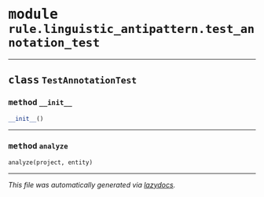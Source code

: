 <!-- markdownlint-disable -->

# <kbd>module</kbd> `rule.linguistic_antipattern.test_annotation_test`






---

## <kbd>class</kbd> `TestAnnotationTest`




### <kbd>method</kbd> `__init__`

```python
__init__()
```








---

### <kbd>method</kbd> `analyze`

```python
analyze(project, entity)
```








---

_This file was automatically generated via [lazydocs](https://github.com/ml-tooling/lazydocs)._
